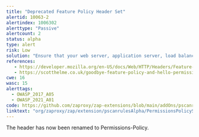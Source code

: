 ```yaml
---
title: "Deprecated Feature Policy Header Set"
alertid: 10063-2
alertindex: 1006302
alerttype: "Passive"
alertcount: 2
status: alpha
type: alert
risk: Low
solution: "Ensure that your web server, application server, load balancer, etc. is configured to set the Permissions-Policy header instead of the Feature-Policy header."
references:
   - https://developer.mozilla.org/en-US/docs/Web/HTTP/Headers/Feature-Policy
   - https://scotthelme.co.uk/goodbye-feature-policy-and-hello-permissions-policy/
cwe: 16
wasc: 15
alerttags: 
  - OWASP_2017_A05
  - OWASP_2021_A01
code: https://github.com/zaproxy/zap-extensions/blob/main/addOns/pscanrulesAlpha/src/main/java/org/zaproxy/zap/extension/pscanrulesAlpha/PermissionsPolicyScanRule.java
linktext: "org/zaproxy/zap/extension/pscanrulesAlpha/PermissionsPolicyScanRule.java"
---
```

The header has now been renamed to Permissions-Policy. 
